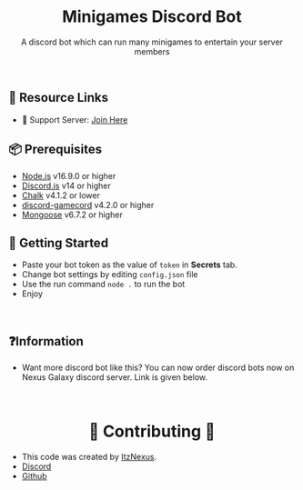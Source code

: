 <h1 align="center">
  Minigames Discord Bot
  <br>
</h1>

<p align="center">A discord bot which can run many minigames to entertain your server members</p>

<br>

## 🔗 Resource Links

- 🤝 Support Server: [Join Here](https://dsc.gg/notnexus)

## 📦 Prerequisites

- [Node.js](https://nodejs.org/en/) v16.9.0 or higher
- [Discord.js](https://discord.js.org/#/) v14 or higher
- [Chalk](https://npmjs.com/package/chalk) v4.1.2 or lower
- [discord-gamecord](https://discord-gamecord.js.org/) v4.2.0 or higher
- [Mongoose](https://www.npmjs.com/package/mongoose) v6.7.2 or higher

## 🚀 Getting Started

- Paste your bot token as the value of `token` in **Secrets** tab.
- Change bot settings by editing `config.json` file
- Use the run command `node .` to run the bot
- Enjoy

<br>

## ❓Information
- Want more discord bot like this? You can now order discord bots now on Nexus Galaxy discord server. Link is given below.

<br>

<h1 align="center"> 🤝 Contributing 🤝 </h1>

- This code was created by [ItzNexus](https://youtube.com/@itznexus).
- [Discord](https://dsc.gg/notnexus)
- [Github](https://github.com/NotNexuss)
